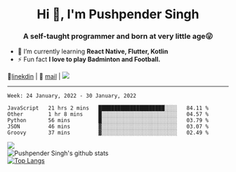 <h1 align="center">Hi 👋, I'm Pushpender Singh</h1>
<h3 align="center">A self-taught programmer and born at very little age😜</h3>

- 🌱 I’m currently learning **React Native, Flutter, Kotlin**
- ⚡ Fun fact **I love to play Badminton and Football.**

👔[linekdin](https://www.linkedin.com/in/pushpender-singh-240061202/) | 📧 [mail](mailto:pushpendersingh@p2devs.com) | ![](https://komarev.com/ghpvc/?username=pushpender-singh-ap&color=blue)


---

<!--START_SECTION:waka-->
```text
Week: 24 January, 2022 - 30 January, 2022

JavaScript   21 hrs 2 mins   █████████████████████░░░░   84.11 % 
Other        1 hr 8 mins     █░░░░░░░░░░░░░░░░░░░░░░░░   04.57 % 
Python       56 mins         █░░░░░░░░░░░░░░░░░░░░░░░░   03.79 % 
JSON         46 mins         ▓░░░░░░░░░░░░░░░░░░░░░░░░   03.07 % 
Groovy       37 mins         ▓░░░░░░░░░░░░░░░░░░░░░░░░   02.49 % 
```
<!--END_SECTION:waka-->

<img align="left" src="https://github-readme-streak-stats.herokuapp.com/?user=pushpender-singh-ap&theme=dark" /></br>
![Pushpender Singh's github stats](https://github-readme-stats.vercel.app/api?username=pushpender-singh-ap&show_icons=true&theme=radical&count_private=true)</br>
[![Top Langs](https://github-readme-stats.vercel.app/api/top-langs/?username=pushpender-singh-ap&theme=radical)](https://github.com/pushpender-singh-ap/github-readme-stats)
